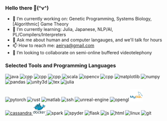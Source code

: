 ### Hello there 👋(^v^)

- 🔭 I’m currently working on: Genetic Programming, Systems Biology, [Algorithmic] Game Theory
- 🌱 I’m currently learning: Julia, Japanese, NLP/AI, PL/Compilers/Interpreters
- 💬 Ask me about human and computer langauges, and we'll talk for hours
- 📫 How to reach me: aeirya@gmail.com
- 👯 I’m looking to collaborate on semi-online buffered videotelephony
 
### Selected Tools and Programming Languages
<a><img src="https://cdn.jsdelivr.net/gh/devicons/devicon@latest/icons/java/java-original.svg" alt="java" width="40" height="40"/></a>
<a><img src="https://cdn.jsdelivr.net/gh/devicons/devicon@latest/icons/python/python-original.svg" alt="cpp" width="40" height="40"/></a>
<a><img src="https://cdn.jsdelivr.net/gh/devicons/devicon@latest/icons/csharp/csharp-original.svg" alt="cpp" width="40" height="40"/></a>
<a><img src="https://cdn.jsdelivr.net/gh/devicons/devicon@latest/icons/cplusplus/cplusplus-original.svg" alt="cpp" width="40" height="40"/></a>
<a><img src="https://cdn.jsdelivr.net/gh/devicons/devicon@latest/icons/scala/scala-original.svg" alt="scala" width="40" height="40" title="scala"/></a>
<a><img src="https://cdn.jsdelivr.net/gh/devicons/devicon@latest/icons/opencv/opencv-original-wordmark.svg" alt="opencv" width="40" height="40"/></a> 
<a><img src="https://cdn.jsdelivr.net/gh/devicons/devicon@latest/icons/scikitlearn/scikitlearn-original.svg" alt="cpp" width="40" height="40"/></a>
<a><img src="https://cdn.jsdelivr.net/gh/devicons/devicon@latest/icons/matplotlib/matplotlib-original.svg" alt="matplotlib" width="40" height="40" title="matplotlib"/></a>
<a><img src="https://cdn.jsdelivr.net/gh/devicons/devicon@latest/icons/numpy/numpy-original.svg" alt="numpy" width="40" height="40"/></a>
<a><img src="https://cdn.jsdelivr.net/gh/devicons/devicon@latest/icons/pandas/pandas-original.svg" alt="pandas" width="40" height="40"/></a>
<a><img src="https://cdn.jsdelivr.net/gh/devicons/devicon@latest/icons/unity/unity-original.svg" alt="unity3d" width="40" height="40"/></a>
<a><img src="https://cdn.jsdelivr.net/gh/devicons/devicon@latest/icons/tex/tex-original.svg" alt="tex" width="40" height="40" title="latex"/></a>
<a><img src="https://cdn.jsdelivr.net/gh/devicons/devicon@latest/icons/julia/julia-original-wordmark.svg" alt="julia" width="40" height="40"/></a>

<a><img src="https://cdn.jsdelivr.net/gh/devicons/devicon@latest/icons/pytorch/pytorch-original.svg" alt="pytorch" width="40" height="40"/></a>
<a><img src="https://cdn.jsdelivr.net/gh/devicons/devicon@latest/icons/rust/rust-original.svg" alt="rust" width="40" height="40"/></a>
<a><img src="https://cdn.jsdelivr.net/gh/devicons/devicon@latest/icons/matlab/matlab-original.svg" alt="matlab" width="40" height="40"/></a>
<a><img src="https://cdn.jsdelivr.net/gh/devicons/devicon@latest/icons/ssh/ssh-original.svg" alt="ssh" width="40" height="40" title="ssh"/></a>
<a><img src="https://cdn.jsdelivr.net/gh/devicons/devicon@latest/icons/unrealengine/unrealengine-original.svg" alt="unreal-engine" width="40" height="40"/></a>
<a><img src="https://cdn.jsdelivr.net/gh/devicons/devicon@latest/icons/opengl/opengl-original.svg" alt="opengl" width="40" height="40"/></a>
<a href="https://www.mysql.com/" target="_blank" rel="noreferrer"> <img src="https://raw.githubusercontent.com/devicons/devicon/master/icons/mysql/mysql-original-wordmark.svg" alt="mysql" width="40" height="40"/> </a>
<a href="https://cassandra.apache.org/" target="_blank" rel="noreferrer"> <img src="https://www.vectorlogo.zone/logos/apache_cassandra/apache_cassandra-icon.svg" alt="cassandra" width="40" height="40"/> </a> 
<a href="https://www.docker.com/" target="_blank" rel="noreferrer"> <img src="https://raw.githubusercontent.com/devicons/devicon/master/icons/docker/docker-original-wordmark.svg" alt="docker" width="40" height="40"/> </a>
<a><img src="https://cdn.jsdelivr.net/gh/devicons/devicon@latest/icons/apachespark/apachespark-original.svg" alt="spark" title="spark" width="40" height="40"/></a>
<a><img src="https://cdn.jsdelivr.net/gh/devicons/devicon@latest/icons/spyder/spyder-original.svg" alt="spyder" width="40" height="40" title="spyder"/></a>
<a><img src="https://cdn.jsdelivr.net/gh/devicons/devicon@latest/icons/flask/flask-original.svg" alt="flask" width="40" height="40" title="flask"/></a>
<a><img src="https://cdn.jsdelivr.net/gh/devicons/devicon@latest/icons/javascript/javascript-original.svg" alt="js" width="40" height="40"/></a>
<a><img src="https://cdn.jsdelivr.net/gh/devicons/devicon@latest/icons/html5/html5-original.svg" alt="html" width="40" height="40"/></a>
<a><img src="https://cdn.jsdelivr.net/gh/devicons/devicon@latest/icons/linux/linux-original.svg" alt="linux" width="40" height="40"/></a>
<a><img src="https://cdn.jsdelivr.net/gh/devicons/devicon@latest/icons/git/git-original.svg" alt="git" width="40" height="40" title="git"/></a>

<!--
- 🔭 I’m currently working on: my behavior :))
- 🌱 I’m currently learning: julia, rust, japanese

- ⚡ Fun fact: it has been estimated that 20 million Japanese can play shogi, of which perhaps 1 million are active players
- 👷 working in: a secret cool organization which doesn't even exist 🥼😕
-->

<!--
**aeirya/aeirya** is a ✨ _special_ ✨ repository because its `README.md` (this file) appears on your GitHub profile.

Here are some ideas to get you started:

- 🔭 I’m currently working on ...
- 🌱 I’m currently learning ...
- 👯 I’m looking to collaborate on ...
- 🤔 I’m looking for help with ...
- 💬 Ask me about ...
- 📫 How to reach me: ...
- 😄 Pronouns: ...
- ⚡ Fun fact: ...
-->

<!-- 
Credits:
I got the style of my tools and languages part from:
https://github.com/mohammadhasanii/mohammadhasanii
 -->